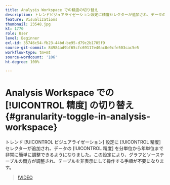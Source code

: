 ```yaml
---
title: Analysis Workspace での精度の切り替え
description: トレンドビジュアライゼーション設定に精度セレクターが追加され、データの精度を分単位から年単位まで非常に簡単に調整できるようになりました。この設定により、グラフとソーステーブルの両方が調整され、テーブルを非表示にして操作する手順が不要になります。
feature: Visualizations
thumbnail: 23548.jpg
kt: 1770
role: User
level: Beginner
exl-id: 35746c54-fb23-44bd-be95-d79c2b1705f9
source-git-commit: 84984ad9bf65cfc69117e40ac0e0cfe503cac5e5
workflow-type: tm+mt
source-wordcount: '106'
ht-degree: 100%

---
```


# Analysis Workspace での [!UICONTROL 精度] の切り替え {#granularity-toggle-in-analysis-workspace}

トレンド [!UICONTROL ビジュアライゼーション] 設定に [!UICONTROL 精度] セレクターが追加され、データの [!UICONTROL 精度] を分単位から年単位まで非常に簡単に調整できるようになりました。この設定により、グラフとソーステーブルの両方が調整され、テーブルを非表示にして操作する手順が不要になります。

>[!VIDEO](https://video.tv.adobe.com/v/23548/?quality=12&learn=on)
